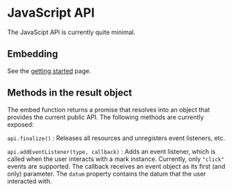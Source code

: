 # JavaScript API

The JavaScipt API is currently quite minimal.

## Embedding

See the [getting started](./getting-started.md) page.

## Methods in the result object

The embed function returns a promise that resolves into an object that provides
the current public API. The following methods are currently exposed:

`api.finalize()`
: Releases all resources and unregisters event listeners, etc.

`api.addEventListener(type, callback)`
: Adds an event listener, which is called when the user interacts with a mark
instance. Currently, only `"click"` events are supported. The callback receives
an event object as its first (and only) parameter. The `datum` property
contains the datum that the user interacted with.
